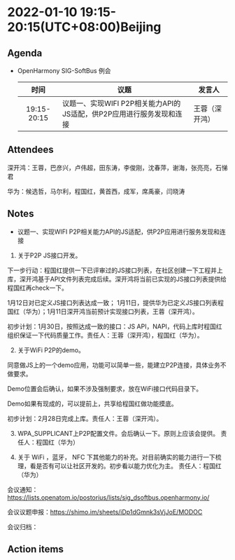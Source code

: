 # 2022-01-10 19:15-20:15(UTC+08:00)Beijing  

 
## Agenda

- OpenHarmony SIG-SoftBus 例会 

 

  |    时间     | 议题                                 | 发言人                                            |
  | :---------: | ------------------------------------ | ------------------------------------------------- |
  | 19:15-20:15 | 议题一、实现WIFI P2P相关能力API的JS适配，供P2P应用进行服务发现和连接  | 王蓉（深开鸿）  |



 

## Attendees

深开鸿：王蓉，巴彦兴，卢伟超，田东涛，李俊刚，沈春萍，谢海，张亮亮，石悌君

 华为：候选哲，马尔利，程国红，黄首西，成军，席禹豪，闫晓涛


## Notes

 

- 议题一、实现WIFI P2P相关能力API的JS适配，供P2P应用进行服务发现和连接

 

1. 关于P2P JS接口开发。

下一步行动：程国红提供一下已评审过的JS接口列表，在社区创建一下工程并上库，深开鸿基于API文件列表完成后续。深开鸿将当前已实现的JS接口列表提供给程国红再check一下。

1月12日对已定义JS接口列表达成一致； 1月11日，提供华为已定义JS接口列表程国红（华为）；1月11日深开鸿当前预计实现接口列表，王蓉（深开鸿）。

初步计划：1月30日，按照达成一致的接口：JS API，NAPI，代码上库时程国红组织保证一下代码质量工作。责任人：王蓉（深开鸿），程国红（华为）。

 

2. 关于WiFi P2P的demo。

同意做JS上的一个demo应用，功能可以简单一些，能建立P2P连接，具体业务不做要求。

Demo位置会后确认，如果不涉及强制要求，放在WiFi接口代码目录下。

Demo如果有现成的，可以提前上，共享给程国红做功能摸底。

初步计划：2月28日完成上库。责任人：王蓉（深开鸿）。

 

3. WPA_SUPPLICANT上P2P配置文件。会后确认一下。原则上应该会提供。 责任人：程国红（华为）

 

4. 关于 WiFi ，蓝牙， NFC 下其他能力的补充。对目前确实的能力进行一下梳理，看是否有可以让社区开发的。初步看以能力优化为主。 责任人：程国红（华为） 


      

会议通知：https://lists.openatom.io/postorius/lists/sig_dsoftbus.openharmony.io/

   

会议议题申报：https://shimo.im/sheets/iDp1dGmnk3sVjJoE/MODOC 

   

会议归档：

  

  ## Action items

  
